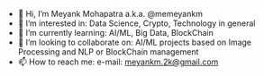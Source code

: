 - 👋 Hi, I’m Meyank Mohapatra a.k.a. @memeyankm
- 👀 I’m interested in: Data Science, Crypto, Technology in general
- 🌱 I’m currently learning: AI/ML, Big Data, BlockChain
- 💞️ I’m looking to collaborate on: AI/ML projects based on Image Processing and NLP or BlockChain management
- 📫 How to reach me: e-mail: meyankm.2k@gmail.com

<!---
memeyankm/memeyankm is a ✨ special ✨ repository because its `README.md` (this file) appears on your GitHub profile.
You can click the Preview link to take a look at your changes.
--->
